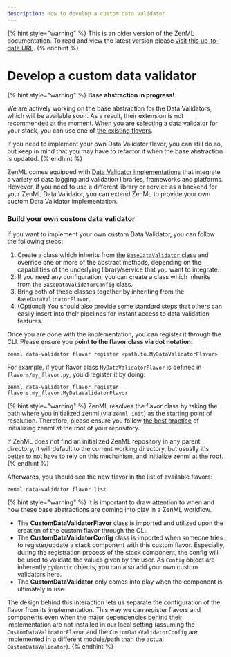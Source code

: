 ```yaml
---
description: How to develop a custom data validator
---
```


{% hint style="warning" %}
This is an older version of the ZenML documentation. To read and view the latest version please [visit this up-to-date URL](https://docs.zenml.io).
{% endhint %}


# Develop a custom data validator

{% hint style="warning" %}
**Base abstraction in progress!**

We are actively working on the base abstraction for the Data Validators, which will be available soon. As a result,
their extension is not recommended at the moment. When you are selecting a data validator for your stack, you can use
one of [the existing flavors](data-validators.md#data-validator-flavors).

If you need to implement your own Data Validator flavor, you can still do so, but keep in mind that you may have to
refactor it when the base abstraction is updated.
{% endhint %}

ZenML comes equipped with [Data Validator implementations](data-validators.md#data-validator-flavors) that integrate a
variety of data logging and validation libraries, frameworks and platforms. However, if you need to use a different
library or service as a backend for your ZenML Data Validator, you can extend ZenML to provide your own custom Data
Validator implementation.

### Build your own custom data validator

If you want to implement your own custom Data Validator, you can follow the following steps:

1. Create a class which inherits
   from [the `BaseDataValidator` class](https://apidocs.zenml.io/latest/core\_code\_docs/core-data\_validators/#zenml.data\_validators.base\_data\_validator.BaseDataValidator)
   and override one or more of the abstract methods, depending on the capabilities of the underlying library/service
   that you want to integrate.
2. If you need any configuration, you can create a class which inherits from the `BaseDataValidatorConfig` class.
3. Bring both of these classes together by inheriting from the `BaseDataValidatorFlavor`.
4. (Optional) You should also provide some standard steps that others can easily insert into their pipelines for instant
   access to data validation features.

Once you are done with the implementation, you can register it through the CLI. Please ensure you **point to the flavor
class via dot notation**:

```shell
zenml data-validator flavor register <path.to.MyDataValidatorFlavor>
```

For example, if your flavor class `MyDataValidatorFlavor` is defined in `flavors/my_flavor.py`, you'd register it by
doing:

```shell
zenml data-validator flavor register flavors.my_flavor.MyDataValidatorFlavor
```

{% hint style="warning" %}
ZenML resolves the flavor class by taking the path where you initialized zenml (via `zenml init`) as the starting point
of resolution. Therefore, please ensure you follow 
[the best practice](/docs/book/user-guide/starter-guide/follow-best-practices.md) of initializing zenml at the root of 
your repository.

If ZenML does not find an initialized ZenML repository in any parent directory, it will default to the current working
directory, but usually it's better to not have to rely on this mechanism, and initialize zenml at the root.
{% endhint %}

Afterwards, you should see the new flavor in the list of available flavors:

```shell
zenml data-validator flavor list
```

{% hint style="warning" %}
It is important to draw attention to when and how these base abstractions are coming into play in a ZenML workflow.

* The **CustomDataValidatorFlavor** class is imported and utilized upon the creation of the custom flavor through the
  CLI.
* The **CustomDataValidatorConfig** class is imported when someone tries to register/update a stack component with this
  custom flavor. Especially, during the registration process of the stack component, the config will be used to validate
  the values given by the user. As `Config` object are inherently `pydantic` objects, you can also add your own custom
  validators here.
* The **CustomDataValidator** only comes into play when the component is ultimately in use.

The design behind this interaction lets us separate the configuration of the flavor from its implementation. This way we
can register flavors and components even when the major dependencies behind their implementation are not installed in
our local setting (assuming the `CustomDataValidatorFlavor` and the `CustomDataValidatorConfig` are implemented in a
different module/path than the actual `CustomDataValidator`).
{% endhint %}
